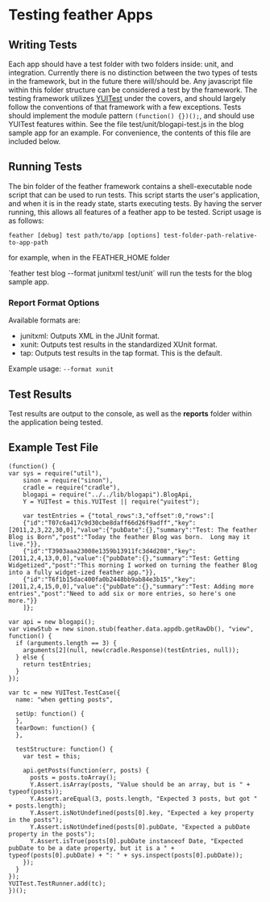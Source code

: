 # Testing feather Apps #
## Writing Tests ##
Each app should have a test folder with two folders inside: unit, and integration.  Currently there is no distinction between the two types of tests in the framework, but in the future there will/should be.  Any javascript file within this folder structure can be considered a test by the framework.  The testing framework utilizes [YUITest](http://developer.yahoo.com/yui/3/test/) under the covers, and should largely follow the conventions of that framework with a few exceptions.  Tests should implement the module pattern `(function() {})();`, and should use YUITest features within.  See the file test/unit/blogapi-test.js in the blog sample app for an example.  For convenience, the contents of this file are included below.

## Running Tests ##
The bin folder of the feather framework contains a shell-executable node script that can be used to run tests.  This script starts the user's application, and when it is in the ready state, starts executing tests.  By having the server running, this allows all features of a feather app to be tested.  Script usage is as follows:  

`feather [debug] test path/to/app [options] test-folder-path-relative-to-app-path`  
<p>for example, when in the FEATHER_HOME folder</p>  
`feather test blog --format junitxml test/unit` will run the tests for the blog sample app.  

### Report Format Options ###
Available formats are:  

* junitxml: Outputs XML in the JUnit format.
* xunit: Outputs test results in the standardized XUnit format.
* tap: Outputs test results in the tap format.  This is the default.  

Example usage: `--format xunit`
  
## Test Results ##
Test results are output to the console, as well as the __reports__ folder within the application being tested.

## Example Test File ##
    (function() {
    var sys = require("util"),
        sinon = require("sinon"),
        cradle = require("cradle"),
        blogapi = require("../../lib/blogapi").BlogApi,
        Y = YUITest = this.YUITest || require("yuitest");
        
        var testEntries = {"total_rows":3,"offset":0,"rows":[
        {"id":"T07c6a417c9d30cbe8daff66d26f9adff","key":[2011,2,3,22,30,0],"value":{"pubDate":{},"summary":"Test: The feather Blog is Born","post":"Today the feather Blog was born.  Long may it live."}},
        {"id":"T3903aaa23008e1359b13911fc3d4d208","key":[2011,2,4,13,0,0],"value":{"pubDate":{},"summary":"Test: Getting Widgetized","post":"This morning I worked on turning the feather Blog into a fully widget-ized feather app."}},
        {"id":"T6f1b15dac400fa0b2448bb9ab84e3b15","key":[2011,2,4,15,0,0],"value":{"pubDate":{},"summary":"Test: Adding more entries","post":"Need to add six or more entries, so here's one more."}}
        ]};
        
    var api = new blogapi();
    var viewStub = new sinon.stub(feather.data.appdb.getRawDb(), "view", function() {
      if (arguments.length == 3) {
        arguments[2](null, new(cradle.Response)(testEntries, null));
      } else {
        return testEntries;
      }
    });

    var tc = new YUITest.TestCase({
      name: "when getting posts",
      
      setUp: function() {
      },
      tearDown: function() {
      },
      
      testStructure: function() {
        var test = this;
        
        api.getPosts(function(err, posts) {
          posts = posts.toArray();
          Y.Assert.isArray(posts, "Value should be an array, but is " + typeof(posts));
          Y.Assert.areEqual(3, posts.length, "Expected 3 posts, but got " + posts.length);
          Y.Assert.isNotUndefined(posts[0].key, "Expected a key property in the posts");
          Y.Assert.isNotUndefined(posts[0].pubDate, "Expected a pubDate property in the posts");
          Y.Assert.isTrue(posts[0].pubDate instanceof Date, "Expected pubDate to be a date property, but it is a " + typeof(posts[0].pubDate) + ": " + sys.inspect(posts[0].pubDate));
        });
      }
    });
    YUITest.TestRunner.add(tc);
    })();